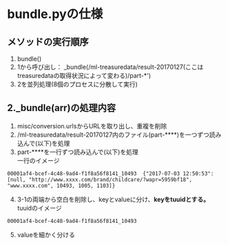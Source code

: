 # bundle.pyの仕様  
## メソッドの実行順序  
1. bundle()  
2. 1から呼び出し： _bundle(/ml-treasuredata/result-20170127(ここはtreasuredataの取得状況によって変わる)/part-*')  
3. 2を並列処理(8個のプロセスに分散して実行)

## 2._bundle(arr)の処理内容  
1. misc/conversion.urlsからURLを取り出し、重複を削除
2. /ml-treasuredata/result-20170127内のファイル(part-****)を一つずつ読み込んで(以下)を処理  
3. part-****を一行ずつ読み込んで(以下)を処理  
一行のイメージ  
```
00001af4-bcef-4c48-9ad4-f1f8a56f8141_10493  {"2017-07-03 12:50:53": [null, "http://www.xxxx.com/brand/childcare/?wapr=5959bf18", "www.xxxx.com", 10493, 1005, 1103]}
```
4. 3-1の両端から空白を削除し、keyとvalueに分け、**keyをtuuidとする。**  
tuuidのイメージ  
```
00001af4-bcef-4c48-9ad4-f1f8a56f8141_10493
```
5. valueを細かく分ける  
